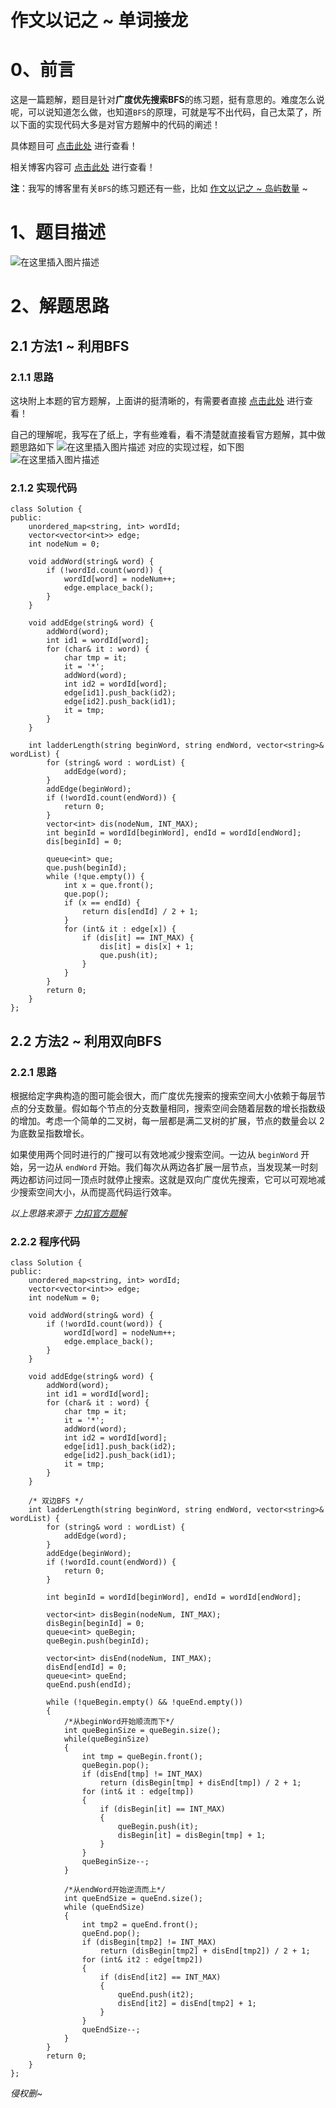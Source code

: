 作文以记之 ~ 单词接龙
=
# 0、前言
这是一篇题解，题目是针对**广度优先搜索BFS**的练习题，挺有意思的。难度怎么说呢，可以说知道怎么做，也知道`BFS`的原理，可就是写不出代码，自己太菜了，所以下面的实现代码大多是对官方题解中的代码的阐述！

具体题目可 [点击此处](https://leetcode-cn.com/problems/word-ladder/) 进行查看！

相关博客内容可 [点击此处](https://blog.csdn.net/m0_51961114/article/details/124239143) 进行查看！

**注**：我写的博客里有关`BFS`的练习题还有一些，比如 [作文以记之 ~ 岛屿数量](https://blog.csdn.net/m0_51961114/article/details/124217986) ~


# 1、题目描述
![在这里插入图片描述](https://img-blog.csdnimg.cn/f5281271d2e649f0b2bbd3909bd4ff74.png?x-oss-process=image/watermark,type_d3F5LXplbmhlaQ,shadow_50,text_Q1NETiBA5bCP5by6fg==,size_20,color_FFFFFF,t_70,g_se,x_16)

# 2、解题思路
## 2.1 方法1 ~ 利用BFS
### 2.1.1 思路
这块附上本题的官方题解，上面讲的挺清晰的，有需要者直接 [点击此处](https://leetcode-cn.com/problems/word-ladder/solution/dan-ci-jie-long-by-leetcode-solution/) 进行查看！

自己的理解呢，我写在了纸上，字有些难看，看不清楚就直接看官方题解，其中做题思路如下
![在这里插入图片描述](https://img-blog.csdnimg.cn/7ad88e6ddaf2402e900aa8ceb1535b99.png?x-oss-process=image/watermark,type_d3F5LXplbmhlaQ,shadow_50,text_Q1NETiBA5bCP5by6fg==,size_19,color_FFFFFF,t_70,g_se,x_16)
对应的实现过程，如下图
![在这里插入图片描述](https://img-blog.csdnimg.cn/4c98dcc4a6b44abda317cbe8a226413a.png?x-oss-process=image/watermark,type_d3F5LXplbmhlaQ,shadow_50,text_Q1NETiBA5bCP5by6fg==,size_18,color_FFFFFF,t_70,g_se,x_16)
### 2.1.2 实现代码

	class Solution {
	public:
		unordered_map<string, int> wordId;
		vector<vector<int>> edge;
		int nodeNum = 0;
	
		void addWord(string& word) {
			if (!wordId.count(word)) {
				wordId[word] = nodeNum++;
				edge.emplace_back();
			}
		}
	
		void addEdge(string& word) {
			addWord(word);
			int id1 = wordId[word];
			for (char& it : word) {
				char tmp = it;
				it = '*';
				addWord(word);
				int id2 = wordId[word];
				edge[id1].push_back(id2);
				edge[id2].push_back(id1);
				it = tmp;
			}
		}
	
	 	int ladderLength(string beginWord, string endWord, vector<string>& wordList) {
			for (string& word : wordList) {
				addEdge(word);
			}
			addEdge(beginWord);
			if (!wordId.count(endWord)) {
				return 0;
			}
			vector<int> dis(nodeNum, INT_MAX);
			int beginId = wordId[beginWord], endId = wordId[endWord];
			dis[beginId] = 0;
	
			queue<int> que;
			que.push(beginId);
			while (!que.empty()) {
				int x = que.front();
				que.pop();
				if (x == endId) {
					return dis[endId] / 2 + 1;
				}
				for (int& it : edge[x]) {
					if (dis[it] == INT_MAX) {
						dis[it] = dis[x] + 1;
						que.push(it);
					}
				}
			}
			return 0;
		}
	};

## 2.2 方法2 ~ 利用双向BFS
### 2.2.1 思路
根据给定字典构造的图可能会很大，而广度优先搜索的搜索空间大小依赖于每层节点的分支数量。假如每个节点的分支数量相同，搜索空间会随着层数的增长指数级的增加。考虑一个简单的二叉树，每一层都是满二叉树的扩展，节点的数量会以 2 为底数呈指数增长。

如果使用两个同时进行的广搜可以有效地减少搜索空间。一边从 `beginWord` 开始，另一边从 `endWord` 开始。我们每次从两边各扩展一层节点，当发现某一时刻两边都访问过同一顶点时就停止搜索。这就是双向广度优先搜索，它可以可观地减少搜索空间大小，从而提高代码运行效率。

*以上思路来源于 [力扣官方题解](https://leetcode-cn.com/problems/word-ladder/solution/dan-ci-jie-long-by-leetcode-solution/)*

### 2.2.2 程序代码


	class Solution {
	public:
		unordered_map<string, int> wordId;
		vector<vector<int>> edge;
		int nodeNum = 0;
	
		void addWord(string& word) {
			if (!wordId.count(word)) {
				wordId[word] = nodeNum++;
				edge.emplace_back();
			}
		}
	
		void addEdge(string& word) {
			addWord(word);
			int id1 = wordId[word];
			for (char& it : word) {
				char tmp = it;
				it = '*';
				addWord(word);
				int id2 = wordId[word];
				edge[id1].push_back(id2);
				edge[id2].push_back(id1);
				it = tmp;
			}
		}
	
		/* 双边BFS */
		int ladderLength(string beginWord, string endWord, vector<string>& wordList) {
			for (string& word : wordList) {
				addEdge(word);
			}
			addEdge(beginWord);
			if (!wordId.count(endWord)) {
				return 0;
			}
	
			int beginId = wordId[beginWord], endId = wordId[endWord];
	
			vector<int> disBegin(nodeNum, INT_MAX);
			disBegin[beginId] = 0;
			queue<int> queBegin;
			queBegin.push(beginId);
	
			vector<int> disEnd(nodeNum, INT_MAX);
			disEnd[endId] = 0;
			queue<int> queEnd;
			queEnd.push(endId);
	
			while (!queBegin.empty() && !queEnd.empty())
			{
				/*从beginWord开始顺流而下*/
				int queBeginSize = queBegin.size();
				while(queBeginSize)
				{
					int tmp = queBegin.front();
					queBegin.pop();
					if (disEnd[tmp] != INT_MAX)
						return (disBegin[tmp] + disEnd[tmp]) / 2 + 1;
					for (int& it : edge[tmp])
					{
						if (disBegin[it] == INT_MAX)
						{
							queBegin.push(it);
							disBegin[it] = disBegin[tmp] + 1;
						}
					}
					queBeginSize--;
				}
	
				/*从endWord开始逆流而上*/
				int queEndSize = queEnd.size();
				while (queEndSize)
				{
					int tmp2 = queEnd.front();
					queEnd.pop();
					if (disBegin[tmp2] != INT_MAX)
						return (disBegin[tmp2] + disEnd[tmp2]) / 2 + 1;
					for (int& it2 : edge[tmp2])
					{
						if (disEnd[it2] == INT_MAX)
						{
							queEnd.push(it2);
							disEnd[it2] = disEnd[tmp2] + 1;
						}
					}
					queEndSize--;
				}
			}
			return 0;	
		}
	};


*侵权删~*